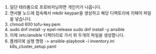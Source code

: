 1. 일단 테라폼으로 프로비저닝하면 개인키가 나옵니다.
2. 앤서블 노드에 접속해서 mkdir keypair을 생성하고 해당 디렉토리에 키페어 파일을 넣습니다.
3. chmod 600 tofu-key.pem
4. sudo dnf install -y epel-release
   sudo dnf install -y ansible
5. 이제 /etc/ansible 디렉터리로 가서 위 두개의 파일을 생성합니다.
6. 플레이북 실행 명령  ->   ansible-playbook -i inventory.ini k8s_cluster_setup.yaml

